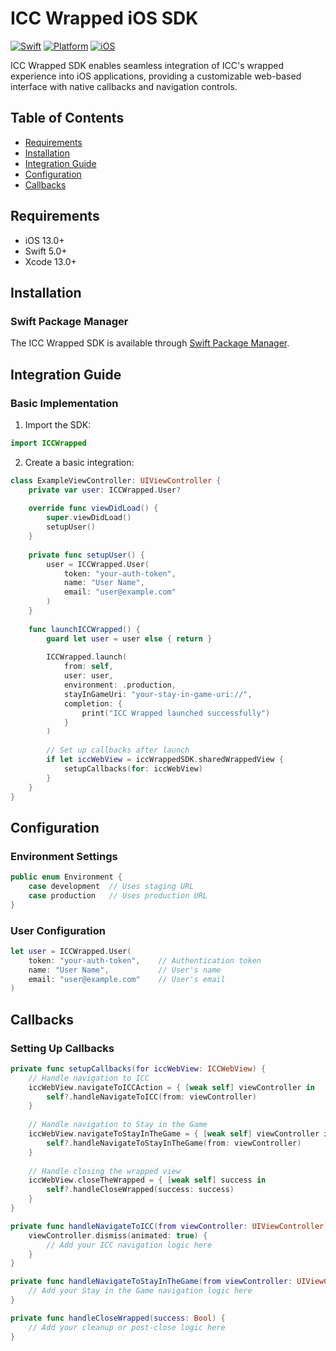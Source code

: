# ICC Wrapped iOS SDK

[![Swift](https://img.shields.io/badge/Swift-5.0+-orange.svg)](https://swift.org)
[![Platform](https://img.shields.io/badge/Platforms-iOS-green.svg)](https://www.apple.com/ios/)
[![iOS](https://img.shields.io/badge/iOS-13.0+-blue.svg)](https://www.apple.com/ios/)

ICC Wrapped SDK enables seamless integration of ICC's wrapped experience into iOS applications, providing a customizable web-based interface with native callbacks and navigation controls.

## Table of Contents
- [Requirements](#requirements)
- [Installation](#installation)
- [Integration Guide](#integration-guide)
- [Configuration](#configuration)
- [Callbacks](#callbacks)

## Requirements

- iOS 13.0+
- Swift 5.0+
- Xcode 13.0+

## Installation

### Swift Package Manager

The ICC Wrapped SDK is available through [Swift Package Manager](https://github.com/Luna-Exchange/icc-wrapped-ios.git).

## Integration Guide

### Basic Implementation

1. Import the SDK:

```swift
import ICCWrapped
```

2. Create a basic integration:

```swift
class ExampleViewController: UIViewController {
    private var user: ICCWrapped.User?
    
    override func viewDidLoad() {
        super.viewDidLoad()
        setupUser()
    }
    
    private func setupUser() {
        user = ICCWrapped.User(
            token: "your-auth-token",
            name: "User Name",
            email: "user@example.com"
        )
    }
    
    func launchICCWrapped() {
        guard let user = user else { return }
        
        ICCWrapped.launch(
            from: self,
            user: user,
            environment: .production,
            stayInGameUri: "your-stay-in-game-uri://",
            completion: {
                print("ICC Wrapped launched successfully")
            }
        )
        
        // Set up callbacks after launch
        if let iccWebView = iccWrappedSDK.sharedWrappedView {
            setupCallbacks(for: iccWebView)
        }
    }
}
```

## Configuration

### Environment Settings

```swift
public enum Environment {
    case development  // Uses staging URL
    case production   // Uses production URL
}
```

### User Configuration

```swift
let user = ICCWrapped.User(
    token: "your-auth-token",    // Authentication token
    name: "User Name",           // User's name
    email: "user@example.com"    // User's email
)
```

## Callbacks

### Setting Up Callbacks

```swift
private func setupCallbacks(for iccWebView: ICCWebView) {
    // Handle navigation to ICC
    iccWebView.navigateToICCAction = { [weak self] viewController in
        self?.handleNavigateToICC(from: viewController)
    }
    
    // Handle navigation to Stay in the Game
    iccWebView.navigateToStayInTheGame = { [weak self] viewController in
        self?.handleNavigateToStayInTheGame(from: viewController)
    }
    
    // Handle closing the wrapped view
    iccWebView.closeTheWrapped = { [weak self] success in
        self?.handleCloseWrapped(success: success)
    }
}

private func handleNavigateToICC(from viewController: UIViewController) {
    viewController.dismiss(animated: true) {
        // Add your ICC navigation logic here
    }
}

private func handleNavigateToStayInTheGame(from viewController: UIViewController) {
    // Add your Stay in the Game navigation logic here
}

private func handleCloseWrapped(success: Bool) {
    // Add your cleanup or post-close logic here
}
```
